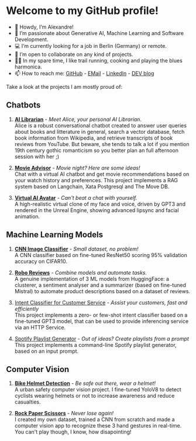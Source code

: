 # Welcome to my GitHub profile!

- 👋 Howdy, I’m Alexandre!
- 🤖 I’m passionate about Generative AI, Machine Learning and Software Development.
- 💻 I’m currently looking for a job in Berlin (Germany) or remote.
- 💞️ I’m open to collaborate on any kind of projects.
- 🏃🏻 In my spare time, I like trail running, cooking and playing the blues harmonica.
- 📫 How to reach me: [GitHub](https://github.com/alexdjulin) - [EMail](mailto:alexdjulin@gmail.com) - [LinkedIn](https://www.linkedin.com/in/alexdjulin/) - [DEV blog](https://dev.alexdjulin.ovh/)

Take a look at the projects I am mostly proud of:

## Chatbots
1. **[AI Librarian](https://github.com/alexdjulin/ik-multimodal-ai-librarian)**  - _Meet Alice, your personal AI Librarian._  
Alice is a robust conversational chatbot created to answer user queries about books and litterature in general, search a vector database, fetch book information from Wikipedia, and retrieve transcripts of book reviews from YouTube. But beware, she tends to talk a lot if you mention 19th century gothic romanticism so you better plan an full afternoon session with her ;)

2. **[Movie Advisor](https://github.com/alexdjulin/movie-advisor)** -  _Movie night? Here are some ideas!_  
   Chat with a virtual AI chatbot and get movie recommendations based on your watch history and preferences. This project implements a RAG system based on Langchain, Xata Postgresql and The Move DB.
   
3. **[Virtual AI Avatar](https://github.com/alexdjulin/virtual-ai-avatar)** -  _Can't beat a chat with yourself._  
   A high-realistic virtual clone of my face and voice, driven by GPT3 and rendered in the Unreal Engine, showing advanced lipsync and facial animation.
   
## Machine Learning Models
1. **[CNN Image Classifier](https://github.com/alexdjulin/ik-image-classification-with-cnn)**  -  _Small dataset, no problem!_  
   A CNN classifier based on fine-tuned ResNet50 scoring 95% validation accuracy on CIFAR10.
   
2. **[Robo Reviews](https://github.com/alexdjulin/ik-robo-reviews-generator)**  -  _Combine models and automate tasks._  
   A genuine implementation of 3 ML models from HuggingFace: a clusterer, a sentiment analyser and a summarizer (based on fine-tuned Mistral) to automate product descriptions based on a dataset of reviews.

3. [Intent Classifier for Customer Service](https://github.com/alexdjulin/openai-intent-classifier)  -  _Assist your customers, fast and efficiently_  
   This project implements a zero- or few-shot intent classifier based on a fine-tuned GPT3 model, that can be used to provide inferencing service via an HTTP Service.

4. [Spotify Playlist Generator](https://github.com/alexdjulin/spotify-playlist-generator)  -  _Out of ideas? Create playlists from a prompt_  
   This project implements a command-line Spotify playlist generator, based on an input prompt.

## Computer Vision
1. **[Bike Helmet Detection](https://github.com/alexdjulin/BikeHelmetDetection)**  -  _Be safe out there, wear a helmet!_  
   A urban safety computer vision project. I fine-tuned YoloV8 to detect cyclists wearing helmets or not to increase awareness and reduce casualties.

2. **[Rock Paper Scissors](https://github.com/alexdjulin/RockPaperScissorsCNN)**  -  _Never lose again!_  
   I created my own dataset, trained a CNN from scratch and made a computer vision app to recognize these 3 hand gestures in real-time. You can't play though, I know, how disapointing!
